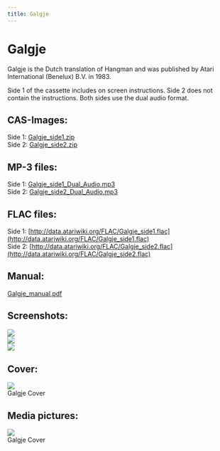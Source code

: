 ```yaml
---
title: Galgje
---
```

# Galgje  
Galgje is the Dutch translation of Hangman and was published by Atari International (Benelux) B.V. in 1983.  
  
Side 1 of the cassette includes on screen instructions. Side 2 does not contain the instructions. Both sides use the dual audio format.  
  
## CAS-Images:  
Side 1: [Galgje_side1.zip](attachments/Galgje_side1.zip)  
Side 2: [Galgje_side2.zip](attachments/Galgje_side2.zip)  
  
## MP-3 files:  
Side 1: [Galgje_side1_Dual_Audio.mp3](attachments/Galgje_side1_Dual_Audio.mp3)  
Side 2: [Galgje_side2_Dual_Audio.mp3](attachments/Galgje_side2_Dual_Audio.mp3)  
  
## FLAC files:  
Side 1: [http://data.atariwiki.org/FLAC/Galgje_side1.flac](http://data.atariwiki.org/FLAC/Galgje_side1.flac)  
Side 2: [http://data.atariwiki.org/FLAC/Galgje_side2.flac](http://data.atariwiki.org/FLAC/Galgje_side2.flac)  
  
## Manual:  
[Galgje_manual.pdf](attachments/Galgje_manual.pdf)  
  
## Screenshots:  
![](attachments/Galgje1.jpg)  
![](attachments/Galgje2.jpg)  
![](attachments/Galgje3.jpg)  
  
## Cover:  
![](attachments/Galgje_cover.jpg)  
Galgje Cover  
  
## Media pictures:  
![](attachments/Galgje_cassette.jpg)  
Galgje Cover  
